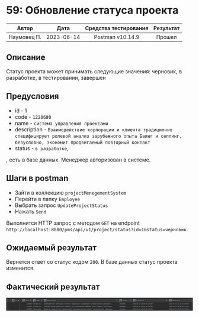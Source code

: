 # 59: Обновление статуса проекта

|    Автор    |    Дата    | Средства тестирования | Результат |
|:-----------:|:----------:|:---------------------:|:---------:|
| Наумовец П. | 2023-06-14 |   Postman v10.14.9    |  Прошел   |

## Описание

Статус проекта может принимать следующие значения: черновик, в разработке, в тестировании, завершен

## Предусловия

* id - 1
* code - `1220680`
* name - `система управления проектами`
* description - `Взаимодействие корпорации и клиента традиционно специфицирует ролевой анализ зарубежного опыта Баинг и селлинг, безусловно, экономит продвигаемый повторный контакт`
* status - `в разработке`,

, есть в базе данных. Менеджер авторизован в системе.

## Шаги в postman

* Зайти в коллекцию `projectMenegementSystem`
* Перейти в папку `Employee`
* Выбрать запрос `UpdateProjectStatus`
* Нажать `Send`

Выполнится HTTP запрос с методом `GET` на endpoint `http://localhost:8080/pms/api/v1/project/status?id=1&status=черновик`. 

## Ожидаемый результат

Вернется ответ со статус кодом `200`. В базе данных статус проекта изменится.

## Фактический результат

![Image alt](https://github.com/PavelNaymovets/project_management_system/blob/develop/doc/test-case/screenshot/project/project_update_status.PNG)